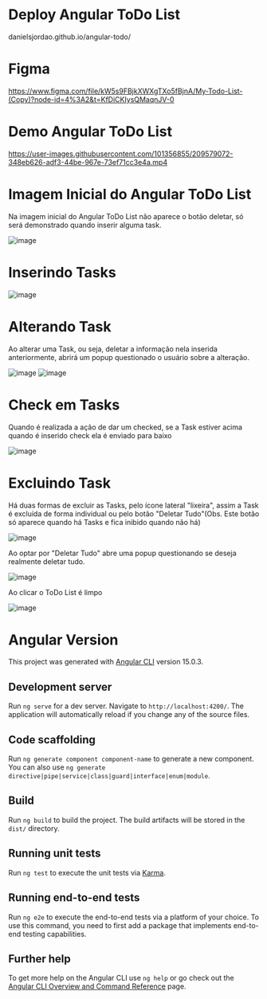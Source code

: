 # Deploy Angular ToDo List

danielsjordao.github.io/angular-todo/

# Figma
https://www.figma.com/file/kW5s9FBjkXWXgTXo5fBjnA/My-Todo-List-(Copy)?node-id=4%3A2&t=KfDiCKIysQMaqnJV-0

# Demo Angular ToDo List

https://user-images.githubusercontent.com/101356855/209579072-348eb626-adf3-44be-967e-73ef71cc3e4a.mp4

# Imagem Inicial do Angular ToDo List

Na imagem inicial do Angular ToDo List não aparece o botão deletar, só será demonstrado quando inserir alguma task.

![image](https://user-images.githubusercontent.com/101356855/210990700-0cceaceb-71a6-47c2-9a97-035be71f06eb.png)

# Inserindo Tasks

![image](https://user-images.githubusercontent.com/101356855/210990998-6a6f68fa-eff3-4165-9fbc-7cda5e4e060a.png)

# Alterando Task
Ao alterar uma Task, ou seja, deletar a informação nela inserida anteriormente, abrirá um popup questionado o usuário sobre a alteração.

![image](https://user-images.githubusercontent.com/101356855/210991621-aeeb85a4-25f2-4613-8785-5642f132be79.png)
![image](https://user-images.githubusercontent.com/101356855/210991883-ed419212-f6da-42e7-85ee-6f35ee799603.png)

# Check em Tasks

Quando é realizada a ação de dar um checked, se a Task estiver acima quando é inserido check ela é enviado para baixo

![image](https://user-images.githubusercontent.com/101356855/210992847-e3772269-6eb6-4d39-90c5-03684f1c8935.png)

# Excluindo Task

Há duas formas de excluir as Tasks, pelo ícone lateral "lixeira", assim a Task é excluída de forma individual ou pelo botão "Deletar Tudo"(Obs. Este botão só aparece quando há Tasks e fica inibido quando não há)

![image](https://user-images.githubusercontent.com/101356855/210994232-f7c6c573-6228-4ed8-bef1-e6124538d582.png)

Ao optar por "Deletar Tudo" abre uma popup questionando se deseja realmente deletar tudo.

![image](https://user-images.githubusercontent.com/101356855/210994805-4e2a82b0-5f27-4bd3-b0fc-5cec74db5b22.png)

Ao clicar o ToDo List é limpo

![image](https://user-images.githubusercontent.com/101356855/210995225-6d3585b5-bbd6-445a-af93-be70b8925f1f.png)

# Angular Version

This project was generated with [Angular CLI](https://github.com/angular/angular-cli) version 15.0.3.

## Development server

Run `ng serve` for a dev server. Navigate to `http://localhost:4200/`. The application will automatically reload if you change any of the source files.

## Code scaffolding

Run `ng generate component component-name` to generate a new component. You can also use `ng generate directive|pipe|service|class|guard|interface|enum|module`.

## Build

Run `ng build` to build the project. The build artifacts will be stored in the `dist/` directory.

## Running unit tests

Run `ng test` to execute the unit tests via [Karma](https://karma-runner.github.io).

## Running end-to-end tests

Run `ng e2e` to execute the end-to-end tests via a platform of your choice. To use this command, you need to first add a package that implements end-to-end testing capabilities.

## Further help

To get more help on the Angular CLI use `ng help` or go check out the [Angular CLI Overview and Command Reference](https://angular.io/cli) page.
